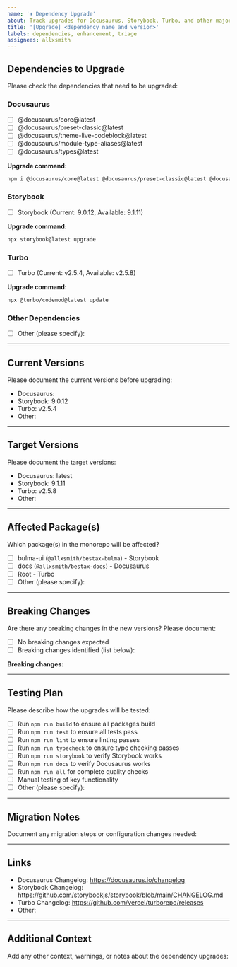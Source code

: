 ```yaml
---
name: '⬆️ Dependency Upgrade'
about: Track upgrades for Docusaurus, Storybook, Turbo, and other major dependencies
title: '[Upgrade] <dependency name and version>'
labels: dependencies, enhancement, triage
assignees: allxsmith
---
```


## Dependencies to Upgrade

Please check the dependencies that need to be upgraded:

### Docusaurus
- [ ] @docusaurus/core@latest
- [ ] @docusaurus/preset-classic@latest
- [ ] @docusaurus/theme-live-codeblock@latest
- [ ] @docusaurus/module-type-aliases@latest
- [ ] @docusaurus/types@latest

**Upgrade command:**
```bash
npm i @docusaurus/core@latest @docusaurus/preset-classic@latest @docusaurus/theme-live-codeblock@latest @docusaurus/module-type-aliases@latest @docusaurus/types@latest --workspace=docs
```

### Storybook
- [ ] Storybook (Current: 9.0.12, Available: 9.1.11)

**Upgrade command:**
```bash
npx storybook@latest upgrade
```

### Turbo
- [ ] Turbo (Current: v2.5.4, Available: v2.5.8)

**Upgrade command:**
```bash
npx @turbo/codemod@latest update
```

### Other Dependencies
- [ ] Other (please specify):

---

## Current Versions

Please document the current versions before upgrading:

- Docusaurus:
- Storybook: 9.0.12
- Turbo: v2.5.4
- Other:

---

## Target Versions

Please document the target versions:

- Docusaurus: latest
- Storybook: 9.1.11
- Turbo: v2.5.8
- Other:

---

## Affected Package(s)

Which package(s) in the monorepo will be affected?

- [ ] bulma-ui (`@allxsmith/bestax-bulma`) - Storybook
- [ ] docs (`@allxsmith/bestax-docs`) - Docusaurus
- [ ] Root - Turbo
- [ ] Other (please specify):

---

## Breaking Changes

Are there any breaking changes in the new versions? Please document:

- [ ] No breaking changes expected
- [ ] Breaking changes identified (list below):

**Breaking changes:**


---

## Testing Plan

Please describe how the upgrades will be tested:

- [ ] Run `npm run build` to ensure all packages build
- [ ] Run `npm run test` to ensure all tests pass
- [ ] Run `npm run lint` to ensure linting passes
- [ ] Run `npm run typecheck` to ensure type checking passes
- [ ] Run `npm run storybook` to verify Storybook works
- [ ] Run `npm run docs` to verify Docusaurus works
- [ ] Run `npm run all` for complete quality checks
- [ ] Manual testing of key functionality
- [ ] Other (please specify):

---

## Migration Notes

Document any migration steps or configuration changes needed:


---

## Links

- Docusaurus Changelog: https://docusaurus.io/changelog
- Storybook Changelog: https://github.com/storybookjs/storybook/blob/main/CHANGELOG.md
- Turbo Changelog: https://github.com/vercel/turborepo/releases
- Other:

---

## Additional Context

Add any other context, warnings, or notes about the dependency upgrades:
